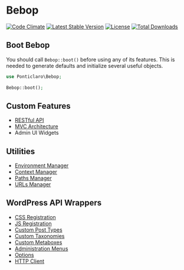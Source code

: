 Bebop
==================
[![Code Climate](https://codeclimate.com/github/ponticlaro/bebop/badges/gpa.svg)](https://codeclimate.com/github/ponticlaro/bebop)
[![Latest Stable Version](https://poser.pugx.org/ponticlaro/bebop/v/stable.png)](https://packagist.org/packages/ponticlaro/bebop)
[![License](https://poser.pugx.org/ponticlaro/bebop/license.png)](https://packagist.org/packages/ponticlaro/bebop)
[![Total Downloads](https://poser.pugx.org/ponticlaro/bebop/downloads.png)](https://packagist.org/packages/ponticlaro/bebop)

## Boot Bebop
You should call `Bebop::boot()` before using any of its features. This is needed to generate defaults and initialize several useful objects.  
```php
use Ponticlaro\Bebop;
    
Bebop::boot();
```

## Custom Features
- [RESTful API](readme/API.md)
- [MVC Architecture](readme/MVC.md)
- Admin UI Widgets

## Utilities
- [Environment Manager](readme/ENVIRONMENT_MANAGER.md)
- [Context Manager](readme/CONTEXT_MANAGER.md)
- [Paths Manager](readme/PATHS_MANAGER.md)
- [URLs Manager](readme/URLS_MANAGER.md)

## WordPress API Wrappers
- [CSS Registration](readme/CSS.md)
- [JS Registration](readme/JS.md)
- [Custom Post Types](readme/CUSTOM_POST_TYPES.md)
- [Custom Taxonomies](readme/CUSTOM_TAXONOMIES.md)
- [Custom Metaboxes](readme/CUSTOM_METABOXES.md)
- [Administration Menus](readme/ADMINISTRATION_MENUS.md)
- [Options](readme/OPTIONS.md)
- [HTTP Client](readme/HTTP_CLIENT.md)
